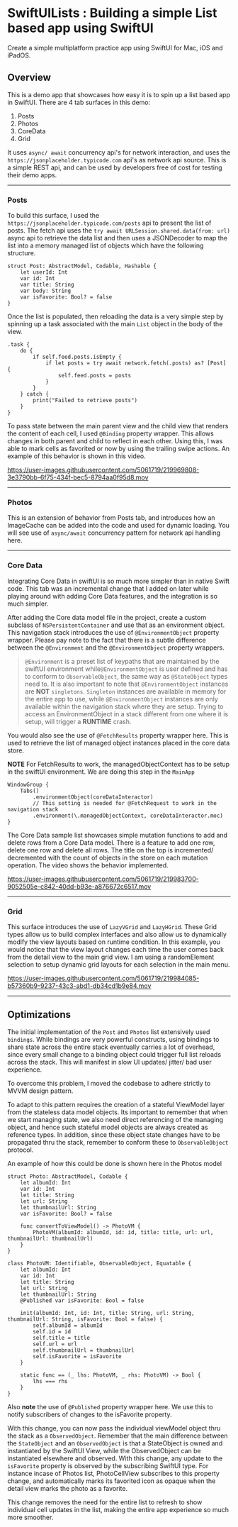 # SwiftUILists : Building a simple List based app using SwiftUI
Create a simple multiplatform practice app using SwiftUI for Mac, iOS and iPadOS.

## Overview
This is a demo app that showcases how easy it is to spin up a list based app in SwiftUI. There are 4 tab surfaces in this demo:
1. Posts
2. Photos
3. CoreData
4. Grid

It uses `async/ await` concurrency api's for network interaction, and uses the `https://jsonplaceholder.typicode.com` api's as network api source. 
This is a simple REST api, and can be used by developers free of cost for testing their demo apps. 

---

### Posts

To build this surface, I used the `https://jsonplaceholder.typicode.com/posts` api to present the list of posts. The fetch api uses the 
`try await URLSession.shared.data(from: url)` async api to retrieve the data list and then uses a JSONDecoder to map the list into a memory managed
list of objects which have the following structure.

```
struct Post: AbstractModel, Codable, Hashable {
    let userId: Int
    var id: Int
    var title: String
    var body: String
    var isFavorite: Bool? = false
}
```

Once the list is populated, then reloading the data is a very simple step by spinning up a task associated with the main `List` object in the body of the view.

```
.task {
    do {
        if self.feed.posts.isEmpty {
            if let posts = try await network.fetch(.posts) as? [Post] {
                self.feed.posts = posts
            }
        }
    } catch {
        print("Failed to retrieve posts")
    }
}
```

To pass state between the main parent view and the child view that renders the content of each cell, I used `@Binding` property wrapper. This allows changes in both parent and child to reflect in each other. Using this, I was able to mark cells as favorited or now by using the trailing swipe actions. An example of this behavior is shown in this video.

https://user-images.githubusercontent.com/5061719/219969808-3e3790bb-6f75-434f-bec5-8794aa0f95d8.mov

---

### Photos

This is an extension of behavior from Posts tab, and introduces how an ImageCache can be added into the code and used for dynamic loading. You will see use of `async/await` concurrency pattern for network api handling here. 

---

### Core Data

Integrating Core Data in swiftUI is so much more simpler than in native Swift code. This tab was an incremental change that I added on later while playing around with adding Core Data features, and the integration is so much simpler. 

After adding the Core data model file in the project, create a custom subclass of `NSPersistentContainer` and use that as an environment object. This navigation stack introduces the use of `@EnvironmentObject` property wrapper. Please pay note to the fact that there is a subtle difference between the `@Environment` and the `@EnvironmentObject` property wrappers. 

> `@Environment` is a preset list of keypaths that are maintained by the swiftUI environment while`@EnvironmentObject` is user defined and has to conform to `ObservableObject`, the same way as `@StateObject` types need to. It is also important to note that `@EnvironmentObject` instances are **NOT** `singletons`. `Singleton` instances are available in memory for the entire app to use, while `@EnvironmentObject` instances are only available within the navigation stack where they are setup. Trying to access an EnvironmentObject in a stack different from one where it is setup, will trigger a **RUNTIME** crash.

You would also see the use of `@FetchResults` property wrapper here. This is used to retrieve the list of managed object instances placed in the core data store. 

**NOTE** For FetchResults to work, the managedObjectContext has to be setup in the swiftUI environment. We are doing this step in the `MainApp`

```
WindowGroup {
    Tabs()
        .environmentObject(coreDataInteractor)
        // This setting is needed for @FetchRequest to work in the navigation stack
        .environment(\.managedObjectContext, coreDataInteractor.moc)
}
```        

The Core Data sample list showcases simple mutation functions to add and delete rows from a Core Data model. There is a feature to add one row, delete one row and delete all rows. The title on the top is incremented/ decremented with the count of objects in the store on each mutation operation. The video shows the behavior implemented. 

https://user-images.githubusercontent.com/5061719/219983700-9052505e-c842-40dd-b93e-a876672c6517.mov

---

### Grid

This surface introduces the use of `LazyVGrid` and `LazyHGrid`. These Grid types allow us to build complex interfaces and also allow us to dynamically modify the view layouts based on runtime condition. In this example, you would notice that the view layout changes each time the user comes back from the detail view to the main grid view. I am using a randomElement selection to setup dynamic grid layouts for each selection in the main menu. 

https://user-images.githubusercontent.com/5061719/219984085-b57360b9-9237-43c3-abd1-db34cd1b9e84.mov

---

## Optimizations

The initial implementation of the `Post` and `Photos` list extensively used `bindings`. While bindings are very powerful constructs, using bindings to share state across the entire stack eventually carries a lot of overhead, since every small change to a binding object could trigger full list reloads across the stack. This will manifest in slow UI updates/ jitter/ bad user experience. 

To overcome this problem, I moved the codebase to adhere strictly to MVVM design pattern. 

To adapt to this pattern requires the creation of a stateful ViewModel layer from the stateless data model objects. Its important to remember that when we start managing state, we also need direct referencing of the managing object, and hence such stateful model objects are always created as reference types. In addition, since these object state changes have to be propagated thru the stack, remember to conform these to `ObservableObject` protocol. 

An example of how this could be done is shown here in the Photos model

```
struct Photo: AbstractModel, Codable {
    let albumId: Int
    var id: Int
    let title: String
    let url: String
    let thumbnailUrl: String
    var isFavorite: Bool? = false
    
    func convertToViewModel() -> PhotoVM {
        PhotoVM(albumId: albumId, id: id, title: title, url: url, thumbnailUrl: thumbnailUrl)
    }
}

class PhotoVM: Identifiable, ObservableObject, Equatable {
    let albumId: Int
    var id: Int
    let title: String
    let url: String
    let thumbnailUrl: String
    @Published var isFavorite: Bool = false
    
    init(albumId: Int, id: Int, title: String, url: String, thumbnailUrl: String, isFavorite: Bool = false) {
        self.albumId = albumId
        self.id = id
        self.title = title
        self.url = url
        self.thumbnailUrl = thumbnailUrl
        self.isFavorite = isFavorite
    }
    
    static func == (_ lhs: PhotoVM, _ rhs: PhotoVM) -> Bool {
        lhs === rhs
    }
}
```
Also **note** the use of `@Published` property wrapper here. We use this to notify subscribers of changes to the isFavorite property. 

With this change, you can now pass the individual viewModel object thru the stack as a `ObservedObject`. Remember that the main difference between the `StateObject` and an `ObservedObject` is that a StateObject is owned and instantiated by the SwiftUI View, while the ObservedObject can be instantiated elsewhere and observed. With this change, any update to the `isFavorite` property is observed by the subscribing SwiftUI type. For instance incase of Photos list, PhotoCellView subscribes to this property change, and automatically marks its favorited icon as opaque when the detail view marks the photo as a favorite. 

This change removes the need for the entire list to refresh to show individual cell updates in the list, making the entire app experience so much more smoother. 
